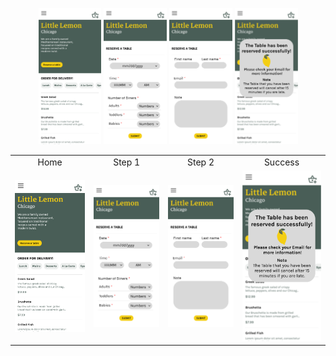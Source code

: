 <p align='center'>
  <img src='https://github.com/truonganhvu205/booking-a-table-on-the-Little-Lemon-website/blob/main/Booking%20a%20table%20on%20the%20Little%20Lemon%20website/HOME.png' width='20%' />
  <img src='https://github.com/truonganhvu205/booking-a-table-on-the-Little-Lemon-website/blob/main/Booking%20a%20table%20on%20the%20Little%20Lemon%20website/BOOKING%20-%20step%201.png' width='20%' />
  <img src='https://github.com/truonganhvu205/booking-a-table-on-the-Little-Lemon-website/blob/main/Booking%20a%20table%20on%20the%20Little%20Lemon%20website/BOOKING%20-%20step%202.png' width='20%' />
  <img src='https://github.com/truonganhvu205/booking-a-table-on-the-Little-Lemon-website/blob/main/Booking%20a%20table%20on%20the%20Little%20Lemon%20website/BOOKING%20-%20successfull.png' width='20%' />
</p>

<table align='center'>
  <tr align='center'>
    <td>Home</td>
    <td>Step 1</td>
    <td>Step 2</td>
    <td>Success</td>
  </tr>
  <tr align='center'>
    <td>
      <img src='https://github.com/truonganhvu205/booking-a-table-on-the-Little-Lemon-website/blob/main/booking-a-table%20on-the-Little%20Lemon-website-figma-truong-anh-vu-10-23-2023/booking-a-table%20on-the-Little%20Lemon-website-figma-truong-anh-vu-10-23-2023-pic-1.png' />
    </td>
    <td>
      <img src='https://github.com/truonganhvu205/booking-a-table-on-the-Little-Lemon-website/blob/main/booking-a-table%20on-the-Little%20Lemon-website-figma-truong-anh-vu-10-23-2023/booking-a-table%20on-the-Little%20Lemon-website-figma-truong-anh-vu-10-23-2023-pic-2.png' />
    </td>
    <td>
      <img src='https://github.com/truonganhvu205/booking-a-table-on-the-Little-Lemon-website/blob/main/booking-a-table%20on-the-Little%20Lemon-website-figma-truong-anh-vu-10-23-2023/booking-a-table%20on-the-Little%20Lemon-website-figma-truong-anh-vu-10-23-2023-pic-3.png' />
    </td>
    <td>
      <img src='https://github.com/truonganhvu205/booking-a-table-on-the-Little-Lemon-website/blob/main/booking-a-table%20on-the-Little%20Lemon-website-figma-truong-anh-vu-10-23-2023/booking-a-table%20on-the-Little%20Lemon-website-figma-truong-anh-vu-10-23-2023-pic-4.png' />
    </td>
  </tr>
 </table>
 
